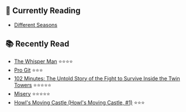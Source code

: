 ## 📖 Currently Reading
* [Different Seasons](https://www.goodreads.com/review/show/3504967072) 
## 📚 Recently Read
* [The Whisper Man](https://www.goodreads.com/review/show/3487494483) ⭐️⭐️⭐️⭐️
* [Pro Git](https://www.goodreads.com/review/show/3476701464) ⭐️⭐️⭐️
* [102 Minutes: The Untold Story of the Fight to Survive Inside the Twin Towers](https://www.goodreads.com/review/show/3483787747) ⭐️⭐️⭐️⭐️⭐️
* [Misery](https://www.goodreads.com/review/show/3470373103) ⭐️⭐️⭐️⭐️⭐️
* [Howl's Moving Castle (Howl's Moving Castle, #1)](https://www.goodreads.com/review/show/3341103590) ⭐️⭐️⭐️
